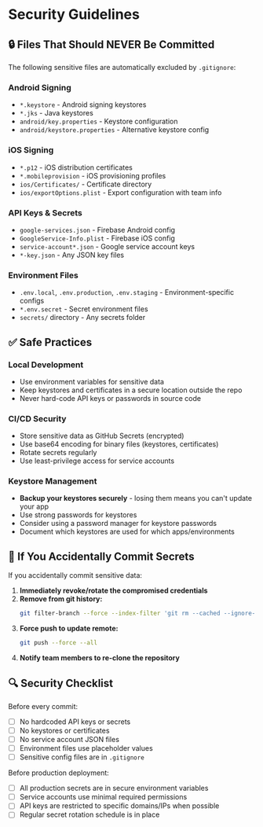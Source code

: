 # Security Guidelines

## 🔒 Files That Should NEVER Be Committed

The following sensitive files are automatically excluded by `.gitignore`:

### Android Signing
- `*.keystore` - Android signing keystores
- `*.jks` - Java keystores
- `android/key.properties` - Keystore configuration
- `android/keystore.properties` - Alternative keystore config

### iOS Signing
- `*.p12` - iOS distribution certificates
- `*.mobileprovision` - iOS provisioning profiles
- `ios/Certificates/` - Certificate directory
- `ios/exportOptions.plist` - Export configuration with team info

### API Keys & Secrets
- `google-services.json` - Firebase Android config
- `GoogleService-Info.plist` - Firebase iOS config
- `service-account*.json` - Google service account keys
- `*-key.json` - Any JSON key files

### Environment Files
- `.env.local`, `.env.production`, `.env.staging` - Environment-specific configs
- `*.env.secret` - Secret environment files
- `secrets/` directory - Any secrets folder

## ✅ Safe Practices

### Local Development
- Use environment variables for sensitive data
- Keep keystores and certificates in a secure location outside the repo
- Never hard-code API keys or passwords in source code

### CI/CD Security
- Store sensitive data as GitHub Secrets (encrypted)
- Use base64 encoding for binary files (keystores, certificates)
- Rotate secrets regularly
- Use least-privilege access for service accounts

### Keystore Management
- **Backup your keystores securely** - losing them means you can't update your app
- Use strong passwords for keystores
- Consider using a password manager for keystore passwords
- Document which keystores are used for which apps/environments

## 🚨 If You Accidentally Commit Secrets

If you accidentally commit sensitive data:

1. **Immediately revoke/rotate the compromised credentials**
2. **Remove from git history:**
   ```bash
   git filter-branch --force --index-filter 'git rm --cached --ignore-unmatch path/to/secret/file' --prune-empty --tag-name-filter cat -- --all
   ```
3. **Force push to update remote:**
   ```bash
   git push --force --all
   ```
4. **Notify team members to re-clone the repository**

## 🔍 Security Checklist

Before every commit:
- [ ] No hardcoded API keys or secrets
- [ ] No keystores or certificates
- [ ] No service account JSON files
- [ ] Environment files use placeholder values
- [ ] Sensitive config files are in `.gitignore`

Before production deployment:
- [ ] All production secrets are in secure environment variables
- [ ] Service accounts use minimal required permissions  
- [ ] API keys are restricted to specific domains/IPs when possible
- [ ] Regular secret rotation schedule is in place
